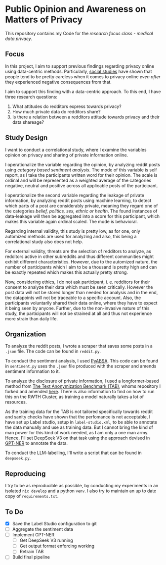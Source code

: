 # Public Opinion and Awareness on Matters of Privacy
This repository contains my Code for the *research focus class - medical data privacy*.

## Focus
In this project, I aim to support previous findings regarding privacy online using data-centric methods.
Particularly, [social studies](https://journals.sagepub.com/doi/abs/10.1177/009365021141833) have shown that people tend to be pretty careless when it comes to privacy online *even after* they experienced negative consequences from that.

I aim to support this finding with a data-centric approach. To this end, I have three research questions:

1. What attitudes do redditors express towards privacy?
2. How much private data do redditors share?
3. Is there a relation between a redditors attitude towards privacy and their data shareage?

## Study Design

I want to conduct a correlational study, where I examine the variables opinion on privacy and sharing of private information online. 

I operationalize the variable regarding the opinion, by analyzing reddit posts using *category based sentiment analysis*. The mode of this variable is self report, as I take the participants written word for their opinion. The scale is ordinal and will be represented as a weighted average of the categories negative, neutral and positive across all applicable posts of the participant.

I operationalize the second variable regarding the leakage of private information, by analyzing reddit posts using machine learning, to detect which parts of a post are considerably private, meaning they regard one of the categories *belief, politics, sex, ethnic or health*. The found instances of data-leakage will then be aggregated into a score for this participant, which makes this variable again ordinal scaled. The mode is behavioral.

Regarding internal validity, this study is pretty low, as for one, only automized methods are used for analyzing and also, this being a correlational study also does not help.

For external validity, threats are the selection of redditors to analyze, as redditors active in other subreddits and thus different communities might exhibit different characteristics. However, due to the automized nature, the number of participants which I aim to be a thousand is pretty high and can be exactly repeated which makes this actually pretty strong.

Now, considering ethics, I do not ask participant, i. e. redditors for their consent to analyze their data which must be seen critically. However the post data will not be stored longer than needed for analysis and in the end, the datapoints will not be traceable to a specific account. Also, the participants voluntarily shared their data online, where they have to expect it being seen by anyone. Further, due to the non-invasive nature of this study, the participants will not be strained at all and thus not experience more strain than daily life.

## Organization
To analyze the reddit posts, I wrote a scraper that saves some posts in a `.json` file. The code can be found in `reddit.py`.

To conduct the sentiment analysis, I used [PyABSA](https://github.com/yangheng95/PyABSA). This code can be found in `sentiment.py` uses the `.json` file produced with the scraper and amends sentiment information to it.

To analyze the disclosure of private information, I used a longformer-based method from [The Text Anonymization Benchmark (TAB)](https://arxiv.org/abs/2202.00443), whoms repository I forked and amended [here](https://github.com/Severin-Nitsche/text-anonymization-benchmark). There is also information to find on how to run this on the RWTH Cluster, as training a model naturally takes a lot of resources.

As the training data for the TAB is not tailored specifically towards reddit and sanity checks have shown that the perfomance is not acceptable, I have set up Label studio, setup in `label-studio.xml`, to be able to annotate the data manually and use as training data.
But I cannot bring the kind of man power for this kind of work needed, as I am only a one man army. Hence, I'll set DeepSeek V3 on that task using the approach devised in [GPT-NER](https://arxiv.org/pdf/2304.10428) to annotate the data.

To conduct the LLM-labelling, I'll write a script that can be found in `deepseek.py`.

## Reproducing
I try to be as reproducible as possible, by conducting my experiments in an isolated `nix develop` and a python `venv`. I also try to maintain an up to date copy of `requirements.txt`.

## To Do
- [x] Save the Label Studio configuration to git
- [ ] Aggregate the sentiment data
- [ ] Implement GPT-NER
  - [ ] Get DeepSeek V3 running
  - [ ] Get output format enforcing working
  - [ ] Retrain TAB
- [ ] Build final pipeline
